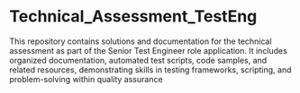 # Technical_Assessment_TestEng
This repository contains solutions and documentation for the technical assessment as part of the Senior Test Engineer role application. It includes organized documentation, automated test scripts, code samples, and related resources, demonstrating skills in testing frameworks, scripting, and problem-solving within quality assurance

